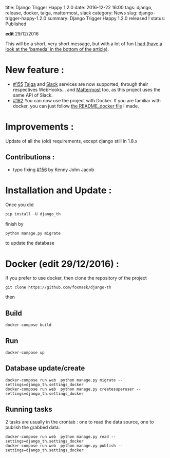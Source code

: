 title: Django Trigger Happy 1.2.0
date: 2016-12-22 16:00
tags: django, release, docker, taiga, mattermost, slack
category: News
slug: django-trigger-happy-1.2.0
summary: Django Trigger Happy 1.2.0 released !
status: Published



**edit** 29/12/2016 

This will be a short, very short message, but with a lot of fun [I had (have a look at the 'bameda' in the bottom of the article)](https://foxmask.trigger-happy.eu/post/2016/11/26/trigger-happy-two-weeks-after-strong-storm/).

New feature :
=============

* [#155](https://github.com/foxmask/django-th/issues/155) [Taiga](https://taiga.io/) and [Slack](https://slack.com/) services are now supported, through their respectives WebHooks... and [Mattermost](https://about.mattermost.com/) too, as this project uses the same API of Slack. 
* [#162](https://github.com/foxmask/django-th/issues/162) You can now use the project with Docker. If you are familiar with docker, you can just follow [the README_docker file](https://github.com/foxmask/django-th/blob/master/README_docker.md) I made.

Improvements :
==============

Update of all the (old) requirements, except django still in 1.8.x

Contributions :
---------------

* typo fixing [#156](https://github.com/foxmask/django-th/pull/156) by Kenny John Jacob

Installation and Update :
=========================

Once you did 

```python
pip install -U django_th 
```

finish by

```python
python manage.py migrate
```
to update the database

Docker (edit 29/12/2016) :
==========================

If you prefer to use docker, then clone the repository of the project

```
git clone https://github.com/foxmask/django-th
```
then

## Build 

```
docker-compose build
```

## Run

```
docker-compose up 
```

## Database update/create

```
docker-compose run web  python manage.py migrate --settings=django_th.settings_docker
docker-compose run web  python manage.py createsuperuser --settings=django_th.settings_docker
```


## Running tasks

2 tasks are usually in the crontab : one to read the data source, one to publish the grabbed data:

```
docker-compose run web  python manage.py read --settings=django_th.settings_docker
docker-compose run web  python manage.py publish --settings=django_th.settings_docker
```

